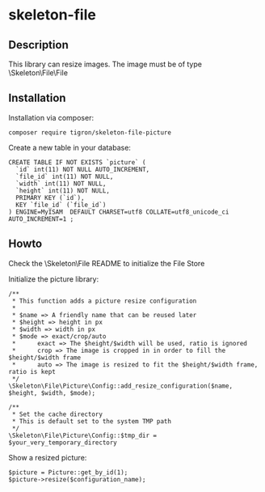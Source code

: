 # skeleton-file

## Description

This library can resize images. The image must be of type \Skeleton\File\File

## Installation

Installation via composer:

    composer require tigron/skeleton-file-picture

Create a new table in your database:

	CREATE TABLE IF NOT EXISTS `picture` (
	  `id` int(11) NOT NULL AUTO_INCREMENT,
	  `file_id` int(11) NOT NULL,
	  `width` int(11) NOT NULL,
	  `height` int(11) NOT NULL,
	  PRIMARY KEY (`id`),
	  KEY `file_id` (`file_id`)
	) ENGINE=MyISAM  DEFAULT CHARSET=utf8 COLLATE=utf8_unicode_ci AUTO_INCREMENT=1 ;

## Howto

Check the \Skeleton\File README to initialize the File Store

Initialize the picture library:

	/**
	 * This function adds a picture resize configuration
	 *
	 * $name => A friendly name that can be reused later
	 * $height => height in px
	 * $width => width in px
	 * $mode => exact/crop/auto
	 *		exact => The $height/$width will be used, ratio is ignored
	 *		crop => The image is cropped in in order to fill the $height/$width frame
	 *		auto => The image is resized to fit the $height/$width frame, ratio is kept
	 */
	\Skeleton\File\Picture\Config::add_resize_configuration($name, $height, $width, $mode);

	/**
	 * Set the cache directory
	 * This is default set to the system TMP path
	 */
	\Skeleton\File\Picture\Config::$tmp_dir = $your_very_temporary_directory

Show a resized picture:

	$picture = Picture::get_by_id(1);
	$picture->resize($configuration_name);
